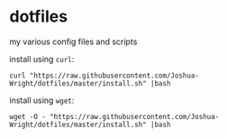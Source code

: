 # dotfiles
my various config files and scripts

install using `curl`:
```
curl "https://raw.githubusercontent.com/Joshua-Wright/dotfiles/master/install.sh" |bash
```

install using `wget`:
```
wget -O - "https://raw.githubusercontent.com/Joshua-Wright/dotfiles/master/install.sh" |bash
```
